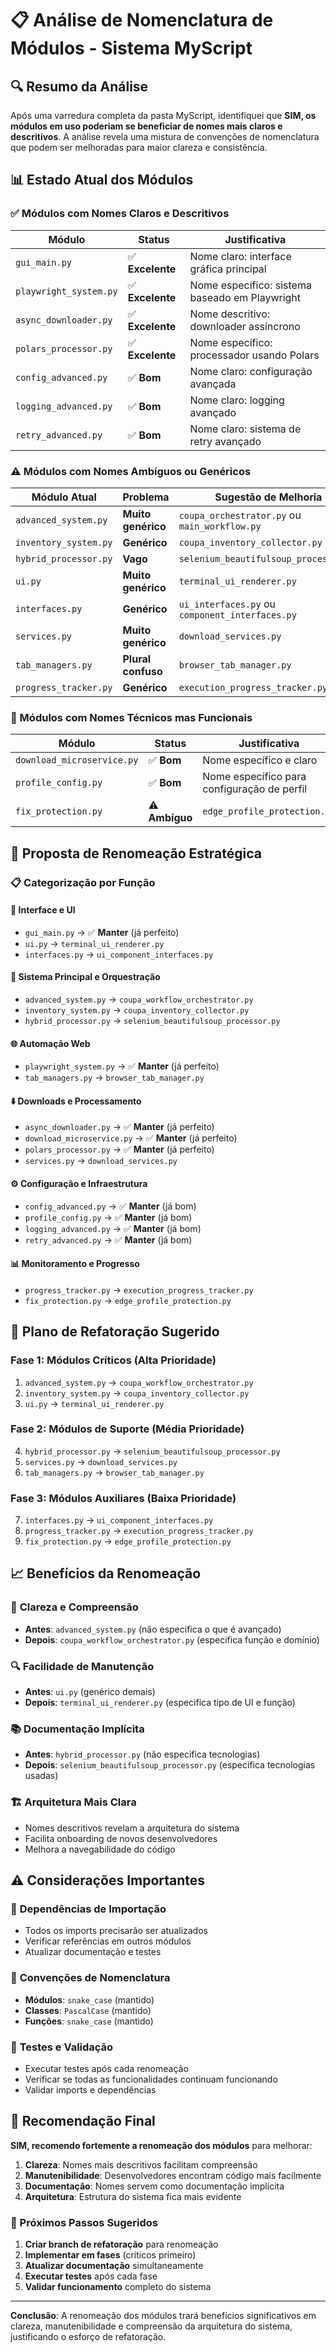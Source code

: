 # 📋 Análise de Nomenclatura de Módulos - Sistema MyScript

## 🔍 Resumo da Análise

Após uma varredura completa da pasta MyScript, identifiquei que **SIM, os módulos em uso poderiam se beneficiar de nomes mais claros e descritivos**. A análise revela uma mistura de convenções de nomenclatura que podem ser melhoradas para maior clareza e consistência.

## 📊 Estado Atual dos Módulos

### ✅ Módulos com Nomes Claros e Descritivos

| Módulo                 | Status           | Justificativa                                  |
| ---------------------- | ---------------- | ---------------------------------------------- |
| `gui_main.py`          | ✅ **Excelente** | Nome claro: interface gráfica principal        |
| `playwright_system.py` | ✅ **Excelente** | Nome específico: sistema baseado em Playwright |
| `async_downloader.py`  | ✅ **Excelente** | Nome descritivo: downloader assíncrono         |
| `polars_processor.py`  | ✅ **Excelente** | Nome específico: processador usando Polars     |
| `config_advanced.py`   | ✅ **Bom**       | Nome claro: configuração avançada              |
| `logging_advanced.py`  | ✅ **Bom**       | Nome claro: logging avançado                   |
| `retry_advanced.py`    | ✅ **Bom**       | Nome claro: sistema de retry avançado          |

### ⚠️ Módulos com Nomes Ambíguos ou Genéricos

| Módulo Atual          | Problema           | Sugestão de Melhoria                            |
| --------------------- | ------------------ | ----------------------------------------------- |
| `advanced_system.py`  | **Muito genérico** | `coupa_orchestrator.py` ou `main_workflow.py`   |
| `inventory_system.py` | **Genérico**       | `coupa_inventory_collector.py`                  |
| `hybrid_processor.py` | **Vago**           | `selenium_beautifulsoup_processor.py`           |
| `ui.py`               | **Muito genérico** | `terminal_ui_renderer.py`                       |
| `interfaces.py`       | **Genérico**       | `ui_interfaces.py` ou `component_interfaces.py` |
| `services.py`         | **Muito genérico** | `download_services.py`                          |
| `tab_managers.py`     | **Plural confuso** | `browser_tab_manager.py`                        |
| `progress_tracker.py` | **Genérico**       | `execution_progress_tracker.py`                 |

### 🔧 Módulos com Nomes Técnicos mas Funcionais

| Módulo                     | Status         | Justificativa                               |
| -------------------------- | -------------- | ------------------------------------------- |
| `download_microservice.py` | ✅ **Bom**     | Nome específico e claro                     |
| `profile_config.py`        | ✅ **Bom**     | Nome específico para configuração de perfil |
| `fix_protection.py`        | ⚠️ **Ambíguo** | `edge_profile_protection.py`                |

## 🎯 Proposta de Renomeação Estratégica

### 📋 Categorização por Função

#### 🎨 **Interface e UI**

- `gui_main.py` → ✅ **Manter** (já perfeito)
- `ui.py` → `terminal_ui_renderer.py`
- `interfaces.py` → `ui_component_interfaces.py`

#### 🧠 **Sistema Principal e Orquestração**

- `advanced_system.py` → `coupa_workflow_orchestrator.py`
- `inventory_system.py` → `coupa_inventory_collector.py`
- `hybrid_processor.py` → `selenium_beautifulsoup_processor.py`

#### 🌐 **Automação Web**

- `playwright_system.py` → ✅ **Manter** (já perfeito)
- `tab_managers.py` → `browser_tab_manager.py`

#### ⬇️ **Downloads e Processamento**

- `async_downloader.py` → ✅ **Manter** (já perfeito)
- `download_microservice.py` → ✅ **Manter** (já perfeito)
- `polars_processor.py` → ✅ **Manter** (já perfeito)
- `services.py` → `download_services.py`

#### ⚙️ **Configuração e Infraestrutura**

- `config_advanced.py` → ✅ **Manter** (já bom)
- `profile_config.py` → ✅ **Manter** (já bom)
- `logging_advanced.py` → ✅ **Manter** (já bom)
- `retry_advanced.py` → ✅ **Manter** (já bom)

#### 📊 **Monitoramento e Progresso**

- `progress_tracker.py` → `execution_progress_tracker.py`
- `fix_protection.py` → `edge_profile_protection.py`

## 🔄 Plano de Refatoração Sugerido

### Fase 1: Módulos Críticos (Alta Prioridade)

1. `advanced_system.py` → `coupa_workflow_orchestrator.py`
2. `inventory_system.py` → `coupa_inventory_collector.py`
3. `ui.py` → `terminal_ui_renderer.py`

### Fase 2: Módulos de Suporte (Média Prioridade)

4. `hybrid_processor.py` → `selenium_beautifulsoup_processor.py`
5. `services.py` → `download_services.py`
6. `tab_managers.py` → `browser_tab_manager.py`

### Fase 3: Módulos Auxiliares (Baixa Prioridade)

7. `interfaces.py` → `ui_component_interfaces.py`
8. `progress_tracker.py` → `execution_progress_tracker.py`
9. `fix_protection.py` → `edge_profile_protection.py`

## 📈 Benefícios da Renomeação

### 🎯 **Clareza e Compreensão**

- **Antes**: `advanced_system.py` (não especifica o que é avançado)
- **Depois**: `coupa_workflow_orchestrator.py` (especifica função e domínio)

### 🔍 **Facilidade de Manutenção**

- **Antes**: `ui.py` (genérico demais)
- **Depois**: `terminal_ui_renderer.py` (especifica tipo de UI e função)

### 📚 **Documentação Implícita**

- **Antes**: `hybrid_processor.py` (não especifica tecnologias)
- **Depois**: `selenium_beautifulsoup_processor.py` (especifica tecnologias usadas)

### 🏗️ **Arquitetura Mais Clara**

- Nomes descritivos revelam a arquitetura do sistema
- Facilita onboarding de novos desenvolvedores
- Melhora a navegabilidade do código

## ⚠️ Considerações Importantes

### 🔗 **Dependências de Importação**

- Todos os imports precisarão ser atualizados
- Verificar referências em outros módulos
- Atualizar documentação e testes

### 📝 **Convenções de Nomenclatura**

- **Módulos**: `snake_case` (mantido)
- **Classes**: `PascalCase` (mantido)
- **Funções**: `snake_case` (mantido)

### 🧪 **Testes e Validação**

- Executar testes após cada renomeação
- Verificar se todas as funcionalidades continuam funcionando
- Validar imports e dependências

## 🎯 Recomendação Final

**SIM, recomendo fortemente a renomeação dos módulos** para melhorar:

1. **Clareza**: Nomes mais descritivos facilitam compreensão
2. **Manutenibilidade**: Desenvolvedores encontram código mais facilmente
3. **Documentação**: Nomes servem como documentação implícita
4. **Arquitetura**: Estrutura do sistema fica mais evidente

### 🚀 Próximos Passos Sugeridos

1. **Criar branch de refatoração** para renomeação
2. **Implementar em fases** (críticos primeiro)
3. **Atualizar documentação** simultaneamente
4. **Executar testes** após cada fase
5. **Validar funcionamento** completo do sistema

---

**Conclusão**: A renomeação dos módulos trará benefícios significativos em clareza, manutenibilidade e compreensão da arquitetura do sistema, justificando o esforço de refatoração.
